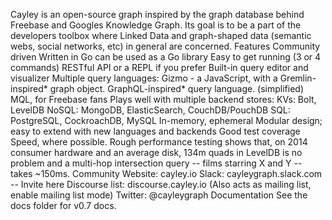 Cayley is an open-source graph inspired by the graph database behind Freebase and Googles Knowledge Graph. Its goal is to be a part of the developers toolbox where Linked Data and graph-shaped data (semantic webs, social networks, etc) in general are concerned. Features Community driven Written in Go can be used as a Go library Easy to get running (3 or 4 commands) RESTful API or a REPL if you prefer Built-in query editor and visualizer Multiple query languages: Gizmo - a JavaScript, with a Gremlin-inspired* graph object. GraphQL-inspired* query language. (simplified) MQL, for Freebase fans Plays well with multiple backend stores: KVs: Bolt, LevelDB NoSQL: MongoDB, ElasticSearch, CouchDB/PouchDB SQL: PostgreSQL, CockroachDB, MySQL In-memory, ephemeral Modular design; easy to extend with new languages and backends Good test coverage Speed, where possible. Rough performance testing shows that, on 2014 consumer hardware and an average disk, 134m quads in LevelDB is no problem and a multi-hop intersection query -- films starring X and Y -- takes ~150ms. Community Website: cayley.io Slack: cayleygraph.slack.com -- Invite here Discourse list: discourse.cayley.io (Also acts as mailing list, enable mailing list mode) Twitter: @cayleygraph Documentation See the docs folder for v0.7 docs.